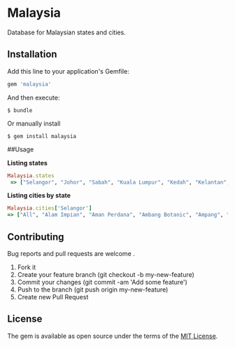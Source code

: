 # Malaysia

Database for Malaysian states and cities.

## Installation

Add this line to your application's Gemfile:

```ruby
gem 'malaysia'
```

And then execute:

```
$ bundle
```

Or manually install

```
$ gem install malaysia
```

##Usage

**Listing states**
```ruby
Malaysia.states
 => ["Selangor", "Johor", "Sabah", "Kuala Lumpur", "Kedah", "Kelantan", "Melaka", "Negeri Sembilan", "Pahang", "Penang", "Perak", "Perlis", "Putrajaya", "Sarawak", "Terengganu"]
  ```

**Listing cities by state**
 ```ruby
Malaysia.cities['Selangor']
 => ["All", "Alam Impian", "Aman Perdana", "Ambang Botanic", "Ampang", "Ara Damansara", "Balakong", "Bandar Botanic", "Bandar Bukit Raja", "Bandar Bukit Tinggi", "Bandar Kinrara", "Bandar Puncak Alam", "Bandar Puteri Klang", "Bandar Puteri Puchong", "Bandar Saujana Putra", "Bandar Sri Damansara", "Bandar Sungai Long", "Bandar Sunway", "Bandar Utama", "Bangi", "Banting", "Batang Berjuntai", "Batang Kali", "Batu Arang", "Batu Caves", "Beranang", "Bukit Jelutong", "Bukit Rahman Putra", "Bukit Rotan", "Bukit Subang", "Cheras", "Country Heights", "Cyberjaya", "Damansara Damai", "Damansara Intan", "Damansara Jaya", "Damansara Kim", "Damansara Perdana", "Damansara Utama", "Denai Alam", "Dengkil", "Glenmarie", "Gombak", "Hulu Langat", "Hulu Selangor", "Jade Hills", "Jenjarom", "Kajang", "Kapar", "Kayu Ara", "Kelana Jaya", "Kerling", "Klang", "Kota Damansara", "Kota Emerald", "Kota Kemuning", "Kuala Kubu Baru", "Kuala Langat", "Kuala Selangor", "Kuang", "Mutiara Damansara", "Nilai", "Petaling Jaya", "Port Klang", "Puchong", "Puchong South", "Pulau Indah ( Pulau Lumut)", "Pulau Carey ", "Pulau Ketam", "Puncak Jalil", "Putra Heights", "Rasa", "Rawang", "Sabak Bernam", "Saujana", "Sekinchan", "Selayang", "Semenyih", "Sepang", "Serdang", "Serendah", "Seri Kembangan", "Setia Alam", "Setia Eco Park", "Shah Alam", "SierraMas", "SS2", "Subang Bestari", "Subang Heights", "Subang Jaya", "Sungai Ayer Tawar", "Sungai Besar", "Sungai Buloh", "Sungai Pelek", "Taman Melawati", "Taman TTDI Jaya", "Tanjong Karang", "Tanjong Sepat", "Telok Panglima Garang", "Tropicana", "Ulu Klang", "USJ", "USJ Heights", "Valenci"]
  ```

## Contributing

Bug reports and pull requests are welcome .

1. Fork it
2. Create your feature branch (git checkout -b my-new-feature)
3. Commit your changes (git commit -am 'Add some feature')
4. Push to the branch (git push origin my-new-feature)
5. Create new Pull Request

## License

The gem is available as open source under the terms of the [MIT License](http://opensource.org/licenses/MIT).
